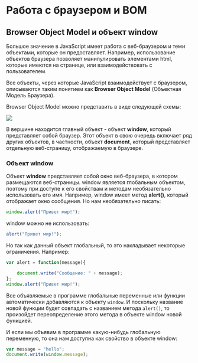 # Работа с браузером и BOM

## Browser Object Model и объект window

Большое значение в JavaScript имеет работа с веб-браузером и теми объектами, которые он предоставляет. Например, использование объектов браузера 
позволяет манипулировать элементами html, которые имеются на странице, или взаимодействовать с пользователем.

Все объекты, через которые JavaScript взаимодействует с браузером, описываются таким понятием как **Browser Object Model** (Объектная Модель Браузера).

Browser Object Model можно представить в виде следующей схемы:

![](https://metanit.com/web/javascript/pics/bom.png)

В вершине находится главный объект - объект **window**, который представляет собой браузер. Этот объект в свою 
очередь включает ряд других объектов, в частности, объект **document**, который представляет отдельную веб-страницу, отображаемую 
в браузере.

### Объект window

Объект **window** представляет собой окно веб-браузера, в котором размещаются веб-страницы. window является глобальным объектом, 
поэтому при доступе к его свойствам и методам необязательно использовать его имя. Например, window имеет метод **alert()**, который отображает окно сообщения. 
Но нам необязательно писать:

```js
window.alert("Привет мир!");
```

window можно не использовать:

```js
alert("Привет мир!");
```

Но так как данный объект глобальный, то это накладывает некоторые ограничения. Например:

```js
var alert = function(message){

    document.write("Сообщение: " + message);
};
window.alert("Привет мир!");
```

Все объявляемые в программе глобальные переменные или функции автоматически добавляются к объекту `window`. И поскольку название 
новой функции будет совпадать с названием метода `alert()`, то произойдет переопределение этого метода в объекте window новой функцией.

И если мы объявим в программе какую-нибудь глобальную переменную, то она нам доступна как свойство в объекте window:

```js
var message = "hello";
document.write(window.message);
```

